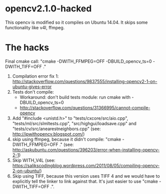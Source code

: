 # opencv2.1.0-hacked

This opencv is modified so it compiles on Ubuntu 14.04. It skips some functionality like v4l, ffmpeg.

# The hacks

Final cmake call: "cmake -DWITH_FFMPEG=OFF -DBUILD_opencv_ts=0 -DWITH_TIFF=OFF ."

1) Compilation error fix 1: http://stackoverflow.com/questions/9837555/installing-opencv2-1-on-ubuntu-gives-error
2) Tests don't compile: 
	- Workaround: don't build tests module: run cmake with -DBUILD_opencv_ts=0
	- http://stackoverflow.com/questions/31366995/cannot-compile-opencv
3) Add "#include <unistd.h>" to "tests/cxcore/src/aio.cpp", "tests/ml/src/slmltests.cpp", "src/highgui/loadsave.cpp" and "tests/cv/src/anearestneighbors.cpp" (see: http://ipwithopencv.blogspot.com/)
4) skip using ffmpeg, because it didn't compile: "cmake -DWITH_FFMPEG=OFF ." (see: http://askubuntu.com/questions/396203/error-when-installing-opencv-2-1)
5) Skip WITH_V4L (see: https://salikscodingblog.wordpress.com/2011/08/05/compiling-opencv-2-on-ubuntu/)
6) Skip using TIFF, because this version uses TIFF 4 and we would have to explicitly tell the linker to link against that. It's just easier to use "cmake -DWITH_TIFF=OFF .".
